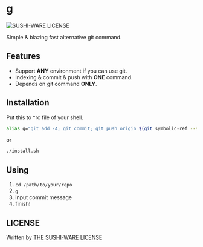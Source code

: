 # g
[![SUSHI-WARE LICENSE](https://img.shields.io/badge/license-SUSHI--WARE%F0%9F%8D%A3-blue.svg)](https://github.com/MakeNowJust/sushi-ware)

Simple &amp; blazing fast alternative git command.

## Features

- Support **ANY** environment if you can use git.
- Indexing & commit & push with **ONE** command.
- Depends on git command **ONLY**.

## Installation

Put this to *rc file of your shell.

```sh
alias g="git add -A; git commit; git push origin $(git symbolic-ref --short HEAD)"
```

or

```sh
./install.sh
```

## Using

1. `cd /path/to/your/repo`
1. `g`
1. input commit message
1. finish!

## LICENSE
Written by [THE SUSHI-WARE LICENSE](https://github.com/MakeNowJust/sushi-ware)
